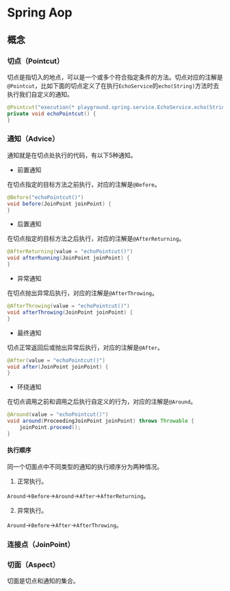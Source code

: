 # Spring Aop

## 概念

### 切点（Pointcut）

切点是指切入的地点，可以是一个或多个符合指定条件的方法。切点对应的注解是`@Pointcut`，比如下面的切点定义了在执行`EchoService`的`echo(String)`方法时去执行我们自定义的通知。

```java
@Pointcut("execution(* playground.spring.service.EchoService.echo(String))")
private void echoPointcut() {
}
```

### 通知（Advice）

通知就是在切点处执行的代码，有以下5种通知。

- 前置通知

在切点指定的目标方法之前执行，对应的注解是`@Before`。

```java
@Before("echoPointcut()")
void before(JoinPoint joinPoint) {
}
```

- 后置通知

在切点指定的目标方法之后执行，对应的注解是`@AfterReturning`。

```java
@AfterReturning(value = "echoPointcut()")
void afterRunning(JoinPoint joinPoint) {
}
```

- 异常通知

在切点抛出异常后执行，对应的注解是`@AfterThrowing`。

```java
@AfterThrowing(value = "echoPointcut()")
void afterThrowing(JoinPoint joinPoint) {
}
```

- 最终通知

切点正常返回后或抛出异常后执行，对应的注解是`@After`。

```java
@After(value = "echoPointcut()")
void after(JoinPoint joinPoint) {
}
```

- 环绕通知

在切点调用之前和调用之后执行自定义的行为，对应的注解是`@Around`。

```java
@Around(value = "echoPointcut()")
void around(ProceedingJoinPoint joinPoint) throws Throwable {
    joinPoint.proceed();
}
```

#### 执行顺序

同一个切面点中不同类型的通知的执行顺序分为两种情况。

1. 正常执行。

`Around`->`Before`->`Around`->`After`->`AfterReturning`。

2. 异常执行。

`Around`->`Before`->`After`->`AfterThrowing`。

### 连接点（JoinPoint）

### 切面（Aspect）

切面是切点和通知的集合。
